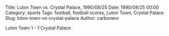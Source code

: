 Title: Luton Town vs. Crystal Palace, 1990/08/25
Date: 1990/08/25 00:00
Category: sports
Tags: football, football scores, Luton Town, Crystal Palace
Slug: luton-town-vs-crystal-palace
Author: carbonero


Luton Town 1 - 1 Crystal Palace
